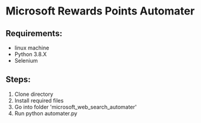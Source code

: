 # Microsoft Rewards Points Automater

## Requirements:
- linux machine
- Python 3.8.X
- Selenium

## Steps:
1. Clone directory
2. Install required files
3. Go into folder 'microsoft_web_search_automater'
4. Run python automater.py